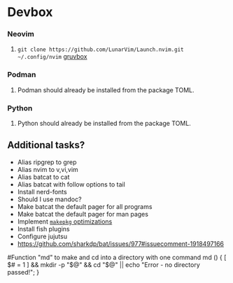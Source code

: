 # Devbox

### Neovim

1. `git clone https://github.com/LunarVim/Launch.nvim.git ~/.config/nvim`
[gruvbox](https://github.com/ellisonleao/gruvbox.nvim)

### Podman

1. Podman should already be installed from the package TOML.

### Python

1. Python should already be installed from the package TOML.

## Additional tasks?

- Alias ripgrep to grep
- Alias nvim to v,vi,vim
- Alias batcat to cat
- Alias batcat with follow options to tail
- Install nerd-fonts
- Should I use mandoc?
- Make batcat the default pager for all programs
- Make batcat the default pager for man pages
- Implement [`makepkg`
  optimizations](https://wiki.archlinux.org/title/Makepkg#Optimization)
- Install fish plugins
- Configure jujutsu
- https://github.com/sharkdp/bat/issues/977#issuecomment-1918497166




#Function "md" to make and cd into a directory with one command
md () { [ $# = 1 ] && mkdir -p "$@" && cd "$@" || echo "Error - no directory passed!"; }